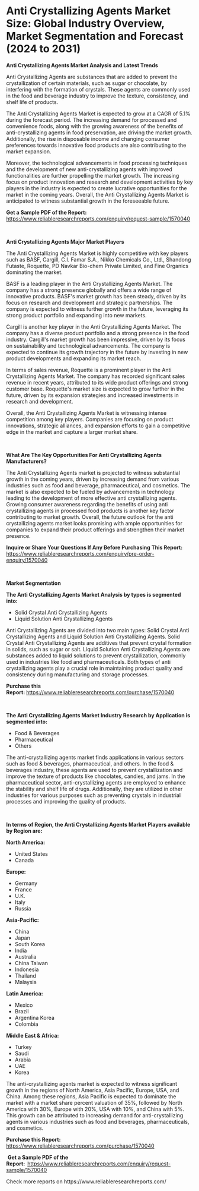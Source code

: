 <p><h1>Anti Crystallizing Agents Market Size: Global Industry Overview, Market Segmentation and Forecast (2024 to 2031)</h1></p><p><strong>Anti Crystallizing Agents Market Analysis and Latest Trends</strong></p>
<p><p>Anti Crystallizing Agents are substances that are added to prevent the crystallization of certain materials, such as sugar or chocolate, by interfering with the formation of crystals. These agents are commonly used in the food and beverage industry to improve the texture, consistency, and shelf life of products.</p><p>The Anti Crystallizing Agents Market is expected to grow at a CAGR of 5.1% during the forecast period. The increasing demand for processed and convenience foods, along with the growing awareness of the benefits of anti-crystallizing agents in food preservation, are driving the market growth. Additionally, the rise in disposable income and changing consumer preferences towards innovative food products are also contributing to the market expansion.</p><p>Moreover, the technological advancements in food processing techniques and the development of new anti-crystallizing agents with improved functionalities are further propelling the market growth. The increasing focus on product innovation and research and development activities by key players in the industry is expected to create lucrative opportunities for the market in the coming years. Overall, the Anti Crystallizing Agents Market is anticipated to witness substantial growth in the foreseeable future.</p></p>
<p><strong>Get a Sample PDF of the Report:&nbsp;</strong> <a href="https://www.reliableresearchreports.com/enquiry/request-sample/1570040">https://www.reliableresearchreports.com/enquiry/request-sample/1570040</a></p>
<p>&nbsp;</p>
<p><strong>Anti Crystallizing Agents Major Market Players</strong></p>
<p><p>The Anti Crystallizing Agents Market is highly competitive with key players such as BASF, Cargill, C.I. Famar S.A., Nikko Chemicals Co., Ltd., Shandong Futaste, Roquette, PD Navkar Bio-chem Private Limited, and Fine Organics dominating the market.</p><p>BASF is a leading player in the Anti Crystallizing Agents Market. The company has a strong presence globally and offers a wide range of innovative products. BASF's market growth has been steady, driven by its focus on research and development and strategic partnerships. The company is expected to witness further growth in the future, leveraging its strong product portfolio and expanding into new markets.</p><p>Cargill is another key player in the Anti Crystallizing Agents Market. The company has a diverse product portfolio and a strong presence in the food industry. Cargill's market growth has been impressive, driven by its focus on sustainability and technological advancements. The company is expected to continue its growth trajectory in the future by investing in new product developments and expanding its market reach.</p><p>In terms of sales revenue, Roquette is a prominent player in the Anti Crystallizing Agents Market. The company has recorded significant sales revenue in recent years, attributed to its wide product offerings and strong customer base. Roquette's market size is expected to grow further in the future, driven by its expansion strategies and increased investments in research and development.</p><p>Overall, the Anti Crystallizing Agents Market is witnessing intense competition among key players. Companies are focusing on product innovations, strategic alliances, and expansion efforts to gain a competitive edge in the market and capture a larger market share.</p></p>
<p>&nbsp;</p>
<p><strong>What Are The Key Opportunities For Anti Crystallizing Agents Manufacturers?</strong></p>
<p><p>The Anti Crystallizing Agents market is projected to witness substantial growth in the coming years, driven by increasing demand from various industries such as food and beverage, pharmaceutical, and cosmetics. The market is also expected to be fueled by advancements in technology leading to the development of more effective anti crystallizing agents. Growing consumer awareness regarding the benefits of using anti crystallizing agents in processed food products is another key factor contributing to market growth. Overall, the future outlook for the anti crystallizing agents market looks promising with ample opportunities for companies to expand their product offerings and strengthen their market presence.</p></p>
<p><strong>Inquire or Share Your Questions If Any Before Purchasing This Report:</strong> <a href="https://www.reliableresearchreports.com/enquiry/pre-order-enquiry/1570040">https://www.reliableresearchreports.com/enquiry/pre-order-enquiry/1570040</a></p>
<p>&nbsp;</p>
<p><strong>Market Segmentation</strong></p>
<p><strong>The Anti Crystallizing Agents Market Analysis by types is segmented into:</strong></p>
<p><ul><li>Solid Crystal Anti Crystallizing Agents</li><li>Liquid Solution Anti Crystallizing Agents</li></ul></p>
<p><p>Anti Crystallizing Agents are divided into two main types: Solid Crystal Anti Crystallizing Agents and Liquid Solution Anti Crystallizing Agents. Solid Crystal Anti Crystallizing Agents are additives that prevent crystal formation in solids, such as sugar or salt. Liquid Solution Anti Crystallizing Agents are substances added to liquid solutions to prevent crystallization, commonly used in industries like food and pharmaceuticals. Both types of anti crystallizing agents play a crucial role in maintaining product quality and consistency during manufacturing and storage processes.</p></p>
<p><strong>Purchase this Report:&nbsp;</strong><a href="https://www.reliableresearchreports.com/purchase/1570040">https://www.reliableresearchreports.com/purchase/1570040</a></p>
<p>&nbsp;</p>
<p><strong>The Anti Crystallizing Agents Market Industry Research by Application is segmented into:</strong></p>
<p><ul><li>Food & Beverages</li><li>Pharmaceutical</li><li>Others</li></ul></p>
<p><p>The anti-crystallizing agents market finds applications in various sectors such as food & beverages, pharmaceutical, and others. In the food & beverages industry, these agents are used to prevent crystallization and improve the texture of products like chocolates, candies, and jams. In the pharmaceutical sector, anti-crystallizing agents are employed to enhance the stability and shelf life of drugs. Additionally, they are utilized in other industries for various purposes such as preventing crystals in industrial processes and improving the quality of products.</p></p>
<p>&nbsp;</p>
<p><strong>In terms of Region, the Anti Crystallizing Agents Market Players available by Region are:</strong></p>
<p>
    <p> <strong> North America: </strong>
        <ul>
            <li>United States</li>
            <li>Canada</li>
        </ul>
        </p> 
    <p> <strong> Europe: </strong>
        <ul>
            <li>Germany</li>
            <li>France</li>
            <li>U.K.</li>
            <li>Italy</li>
            <li>Russia</li>
        </ul>
        </p> 
    <p> <strong> Asia-Pacific: </strong>
        <ul>
            <li>China</li>
            <li>Japan</li>
            <li>South Korea</li>
            <li>India</li>
            <li>Australia</li>
            <li>China Taiwan</li>
            <li>Indonesia</li>
            <li>Thailand</li>
            <li>Malaysia</li>
        </ul>
        </p> 
    <p> <strong> Latin America: </strong>
        <ul>
            <li>Mexico</li>
            <li>Brazil</li>
            <li>Argentina Korea</li>
            <li>Colombia</li>
        </ul>
        </p> 
    <p> <strong> Middle East & Africa: </strong>
        <ul>
            <li>Turkey</li>
            <li>Saudi</li>
            <li>Arabia</li>
            <li>UAE</li>
            <li>Korea</li>
        </ul>
    </p>
    </p>
<p><p>The anti-crystallizing agents market is expected to witness significant growth in the regions of North America, Asia Pacific, Europe, USA, and China. Among these regions, Asia Pacific is expected to dominate the market with a market share percent valuation of 35%, followed by North America with 30%, Europe with 20%, USA with 10%, and China with 5%. This growth can be attributed to increasing demand for anti-crystallizing agents in various industries such as food and beverages, pharmaceuticals, and cosmetics.</p></p>
<p><strong>Purchase this Report: </strong><a href="https://www.reliableresearchreports.com/purchase/1570040">https://www.reliableresearchreports.com/purchase/1570040</a></p>
<p>&nbsp;<strong>Get a Sample PDF of the Report:&nbsp;&nbsp;</strong><a href="https://www.reliableresearchreports.com/enquiry/request-sample/1570040">https://www.reliableresearchreports.com/enquiry/request-sample/1570040</a></p>
<p><strong></strong></p>
<p>Check more reports on https://www.reliableresearchreports.com/</p>